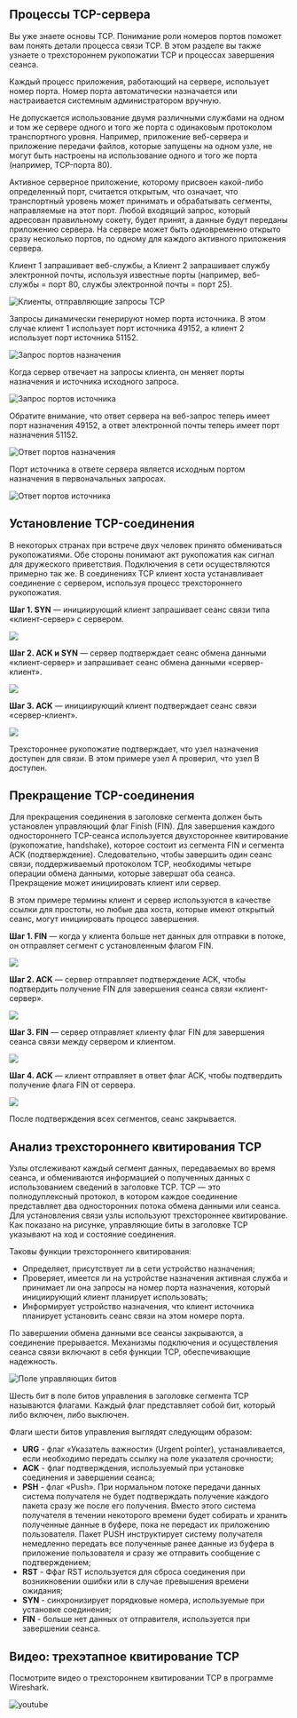 <!-- verified: agorbachev 03.05.2022 -->

<!-- 14.5.1 -->
## Процессы TCP-сервера

Вы уже знаете основы TCP. Понимание роли номеров портов поможет вам понять детали процесса связи TCP. В этом разделе вы также узнаете о трехстороннем рукопожатии TCP и процессах завершения сеанса.

Каждый процесс приложения, работающий на сервере, использует номер порта. Номер порта автоматически назначается или настраивается системным администратором вручную.

Не допускается использование двумя различными службами на одном и том же сервере одного и того же порта с одинаковым протоколом транспортного уровня. Например, приложение веб-сервера и приложение передачи файлов, которые запущены на одном узле, не могут быть настроены на использование одного и того же порта (например, TCP-порта 80).

Активное серверное приложение, которому присвоен какой-либо определенный порт, считается открытым, что означает, что транспортный уровень может принимать и обрабатывать сегменты, направляемые на этот порт. Любой входящий запрос, который адресован правильному сокету, будет принят, а данные будут переданы приложению сервера. На сервере может быть одновременно открыто сразу несколько портов, по одному для каждого активного приложения сервера.

Клиент 1 запрашивает веб-службы, а Клиент 2 запрашивает службу электронной почты, используя известные порты (например, веб-службы = порт 80, службы электронной почты = порт 25).

![](./assets/14.5.1-1.png "Клиенты, отправляющие запросы TCP")
<!-- /courses/itn-dl/aeed7cc0-34fa-11eb-ad9a-f74babed41a6/af244430-34fa-11eb-ad9a-f74babed41a6/assets/2e61f205-1c25-11ea-81a0-ffc2c49b96bc.svg -->

Запросы динамически генерируют номер порта источника. В этом случае клиент 1 использует порт источника 49152, а клиент 2 использует порт источника 51152.

![](./assets/14.5.1-2.png "Запрос портов назначения")
<!-- /courses/itn-dl/aeed7cc0-34fa-11eb-ad9a-f74babed41a6/af244430-34fa-11eb-ad9a-f74babed41a6/assets/2e624020-1c25-11ea-81a0-ffc2c49b96bc.svg -->

Когда сервер отвечает на запросы клиента, он меняет порты назначения и источника исходного запроса.

![](./assets/14.5.1-3.png "Запрос портов источника")
<!-- /courses/itn-dl/aeed7cc0-34fa-11eb-ad9a-f74babed41a6/af244430-34fa-11eb-ad9a-f74babed41a6/assets/2e626732-1c25-11ea-81a0-ffc2c49b96bc.svg -->

Обратите внимание, что ответ сервера на веб-запрос теперь имеет порт назначения 49152, а ответ электронной почты теперь имеет порт назначения 51152.

![](./assets/14.5.1-4.png "Ответ портов назначения")
<!-- /courses/itn-dl/aeed7cc0-34fa-11eb-ad9a-f74babed41a6/af244430-34fa-11eb-ad9a-f74babed41a6/assets/2e628e44-1c25-11ea-81a0-ffc2c49b96bc.svg -->

Порт источника в ответе сервера является исходным портом назначения в первоначальных запросах.

![](./assets/14.5.1-5.png "Ответ портов источника")
<!-- /courses/itn-dl/aeed7cc0-34fa-11eb-ad9a-f74babed41a6/af244430-34fa-11eb-ad9a-f74babed41a6/assets/2e62dc60-1c25-11ea-81a0-ffc2c49b96bc.svg -->

<!-- 14.5.2 -->
## Установление TCP-соединения

В некоторых странах при встрече двух человек принято обмениваться рукопожатиями. Обе стороны понимают акт рукопожатия как сигнал для дружеского приветствия. Подключения в сети осуществляются примерно так же. В соединениях TCP клиент хоста устанавливает соединение с сервером, используя процесс трехстороннего рукопожатия.

**Шаг 1. SYN** — инициирующий клиент запрашивает сеанс связи типа «клиент-сервер» с сервером.



![](./assets/14.5.2-1.png)
<!-- /courses/itn-dl/aeed7cc0-34fa-11eb-ad9a-f74babed41a6/af244430-34fa-11eb-ad9a-f74babed41a6/assets/2e632a82-1c25-11ea-81a0-ffc2c49b96bc.svg -->

**Шаг 2. ACK и SYN** — сервер подтверждает сеанс обмена данными «клиент-сервер» и запрашивает сеанс обмена данными «сервер-клиент».

![](./assets/14.5.2-2.png)
<!-- /courses/itn-dl/aeed7cc0-34fa-11eb-ad9a-f74babed41a6/af244430-34fa-11eb-ad9a-f74babed41a6/assets/2e635191-1c25-11ea-81a0-ffc2c49b96bc.svg -->

**Шаг 3. ACK** — инициирующий клиент подтверждает сеанс связи «сервер-клиент».

![](./assets/14.5.2-3.png)
<!-- /courses/itn-dl/aeed7cc0-34fa-11eb-ad9a-f74babed41a6/af244430-34fa-11eb-ad9a-f74babed41a6/assets/2e6378a2-1c25-11ea-81a0-ffc2c49b96bc.svg -->

Трехстороннее рукопожатие подтверждает, что узел назначения доступен для связи. В этом примере узел A проверил, что узел B доступен.

<!-- 14.5.3 -->
## Прекращение TCP-соединения

Для прекращения соединения в заголовке сегмента должен быть установлен управляющий флаг Finish (FIN). Для завершения каждого одностороннего TCP-сеанса используется двухстороннее квитирование (рукопожатие, handshake), которое состоит из сегмента FIN и сегмента ACK (подтверждение). Следовательно, чтобы завершить один сеанс связи, поддерживаемый протоколом TCP, необходимы четыре операции обмена данными, которые завершат оба сеанса. Прекращение может инициировать клиент или сервер.

В этом примере термины клиент и сервер используются в качестве ссылки для простоты, но любые два хоста, которые имеют открытый сеанс, могут инициировать процесс завершения.

**Шаг 1. FIN** — когда у клиента больше нет данных для отправки в потоке, он отправляет сегмент с установленным флагом FIN.

![](./assets/14.5.3-1.png)
<!-- /courses/itn-dl/aeed7cc0-34fa-11eb-ad9a-f74babed41a6/af244430-34fa-11eb-ad9a-f74babed41a6/assets/2e63c6c4-1c25-11ea-81a0-ffc2c49b96bc.svg -->

**Шаг 2. ACK** — сервер отправляет подтверждение ACK, чтобы подтвердить получение FIN для завершения сеанса связи «клиент-сервер».

![](./assets/14.5.3-2.png)
<!-- /courses/itn-dl/aeed7cc0-34fa-11eb-ad9a-f74babed41a6/af244430-34fa-11eb-ad9a-f74babed41a6/assets/2e63edd3-1c25-11ea-81a0-ffc2c49b96bc.svg -->

**Шаг 3. FIN** — сервер отправляет клиенту флаг FIN для завершения сеанса связи между сервером и клиентом.

![](./assets/14.5.3-3.png)
<!-- /courses/itn-dl/aeed7cc0-34fa-11eb-ad9a-f74babed41a6/af244430-34fa-11eb-ad9a-f74babed41a6/assets/2e6414e3-1c25-11ea-81a0-ffc2c49b96bc.svg -->

**Шаг 4. ACK** — клиент отправляет в ответ флаг ACK, чтобы подтвердить получение флага FIN от сервера.

![](./assets/14.5.3-4.png)
<!-- /courses/itn-dl/aeed7cc0-34fa-11eb-ad9a-f74babed41a6/af244430-34fa-11eb-ad9a-f74babed41a6/assets/2e643bf5-1c25-11ea-81a0-ffc2c49b96bc.svg -->

После подтверждения всех сегментов, сеанс закрывается.

<!-- 14.5.4 -->
## Анализ трехстороннего квитирования TCP

Узлы отслеживают каждый сегмент данных, передаваемых во время сеанса, и обмениваются информацией о полученных данных с использованием сведений в заголовке TCP. TCP — это полнодуплексный протокол, в котором каждое соединение представляет два односторонних потока обмена данными или сеанса. Для установления связи узлы используют трехстороннее квитирование. Как показано на рисунке, управляющие биты в заголовке TCP указывают на ход и состояние соединения.

Таковы функции трехстороннего квитирования:

* Определяет, присутствует ли в сети устройство назначения;
* Проверяет, имеется ли на устройстве назначения активная служба и принимает ли она запросы на номер порта назначения, который инициирующий клиент планирует использовать;
* Информирует устройство назначения, что клиент источника планирует установить сеанс связи на этом номере порта.

По завершении обмена данными все сеансы закрываются, а соединение прерывается. Механизмы подключения и осуществления сеанса связи включают в себя функции TCP, обеспечивающие надежность.

![](./assets/14.5.4.png "Поле управляющих битов")
<!-- /courses/itn-dl/aeed7cc0-34fa-11eb-ad9a-f74babed41a6/af244430-34fa-11eb-ad9a-f74babed41a6/assets/2e648a14-1c25-11ea-81a0-ffc2c49b96bc.svg -->

Шесть бит в поле битов управления в заголовке сегмента TCP называются флагами. Каждый флаг представляет собой бит, который либо включен, либо выключен.

Флаги шести битов управления выглядят следующим образом:

* **URG** - флаг «Указатель важности» (Urgent pointer), устанавливается, если необходимо передать ссылку на поле указателя срочности;
* **ACK** - флаг подтверждения, используемый при установке соединения и завершении сеанса;
* **PSH** - флаг «Push». При нормальном потоке передачи данных система получателя не будет подтверждать получение каждого пакета сразу же после его получения. Вместо этого система получателя в течении некоторого времени будет собирать и хранить полученные данные в буфере, пока не передаст их приложению пользователя. Пакет PUSH инструктирует систему получателя немедленно передать все полученные ранее данные из буфера в приложение пользователя и сразу же отправить сообщение с подтверждением;
* **RST** - Ффаг RST используется для сброса соединения при возникновении ошибки или в случае превышения времени ожидания;
* **SYN** - синхронизирует порядковые номера, используемые при установке соединения;
* **FIN** - больше нет данных от отправителя, используется при завершении сеанса.

<!-- 14.5.5 -->
## Видео: трехэтапное квитирование TCP

Посмотрите видео о трехстороннем квитировании TCP в программе Wireshark.

![youtube](https://www.youtube.com/watch?v=UbqcbYsPoss)

<!-- 14.5.6 -->
<!-- quiz -->

